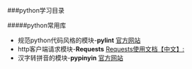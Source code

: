 ###python学习目录

#####python常用库

* 规范python代码风格的模块-**pylint** [官方网站](http://www.pylint.org/#install)
* http客户端请求模块-**Requests** [Requests使用文档【中文】:](http://cn.python-requests.org/zh_CN/latest/)
* 汉字转拼音的模块-**pypinyin** [官方网站](http://pypinyin.readthedocs.org/en/master/)